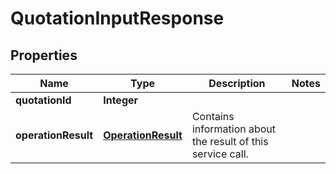
# QuotationInputResponse

## Properties
Name | Type | Description | Notes
------------ | ------------- | ------------- | -------------
**quotationId** | **Integer** |  | 
**operationResult** | [**OperationResult**](OperationResult.md) | Contains information about the result of this service call. | 



